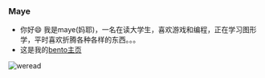 ###   Maye
- 你好😄 我是maye(妈耶)，一名在读大学生，喜欢游戏和编程，正在学习图形学，平时喜欢折腾各种各样的东西。。。
- 这是我的[bento主页](https://bento.me/maye)



![weread](https://user-images.githubusercontent.com/96584640/226974245-4f371573-7abc-4aaa-ab1e-822d9e352d98.svg)

<!--
**maye174/maye174** is a ✨ _special_ ✨ repository because its `README.md` (this file) appears on your GitHub profile.

Here are some ideas to get you started:

- 🔭 I’m currently working on ...
- 🌱 I’m currently learning ...
- 👯 I’m looking to collaborate on ...
- 🤔 I’m looking for help with ...
- 💬 Ask me about ...
- 📫 How to reach me: ...
- 😄 Pronouns: ...
- ⚡ Fun fact: ...
-->
